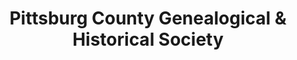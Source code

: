---
layout: repo
title: "Pittsburg County Genealogical & Historical Society"
id: 24452
permalink: repos/24452/
---